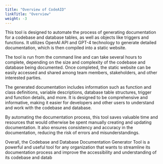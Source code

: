 ```yaml
---
title: "Overview of CodeAID"
linkTitle: "Overview"
weight: -3
---
```


This tool is designed to automate the process of generating documentation for a codebase and database tables, as well as objects like triggers and functions. It utilizes OpenAI API and GPT-4 technology to generate detailed documentation, which is then compiled into a static website.

The tool is run from the command line and can take several hours to complete, depending on the size and complexity of the codebase and database being documented. Once completed, the static website can be easily accessed and shared among team members, stakeholders, and other interested parties.

The generated documentation includes information such as function and class definitions, variable descriptions, database table structures, trigger and function details, and more. It is designed to be comprehensive and informative, making it easier for developers and other users to understand and work with the codebase and database.

By automating the documentation process, this tool saves valuable time and resources that would otherwise be spent manually creating and updating documentation. It also ensures consistency and accuracy in the documentation, reducing the risk of errors and misunderstandings.

Overall, the Codebase and Database Documentation Generator Tool is a powerful and useful tool for any organization that wants to streamline its documentation process and improve the accessibility and understanding of its codebase and datab